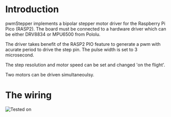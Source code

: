 # Introduction

pwmStepper implements a bipolar stepper motor driver for the Raspberry Pi Pico (RASP2). The board must be connected to a hardware driver which can be either DRV8834 or MPU6500 from Pololu.

The driver takes benefit of the RASP2 PIO feature to generate a pwm with acurate period to drive the step pin. The pulse width is set to 3 microsecond.

The step resolution and motor speed can be set and changed 'on the flight'.

Two motors can be driven simultaneoulsy.

# The wiring

![Tested on](https://raw.githubusercontent.com/gildeb/micropython/rasp2/master/F04E02.png)

